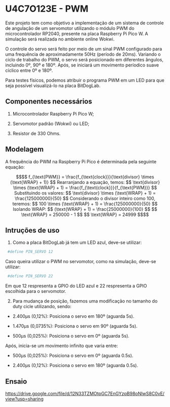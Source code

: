 # U4C7O123E - PWM

Este projeto tem como objetivo a implementação de um sistema de controle de angulação de um servomotor utilizando o módulo PWM do microcontrolador RP2040, presente na placa Raspberry Pi Pico W. A simulação será realizada no ambiente online Wokwi.

O controle do servo será feito por meio de um sinal PWM configurado para uma frequência de aproximadamente 50Hz (período de 20ms). Variando o ciclo de trabalho do PWM, o servo será posicionado em diferentes ângulos, incluindo 0º, 90º e 180º. Após, se iniciará um movimento períodico suave cíclico entre 0º e 180º.

Para testes físicos, podemos atribuir o programa PWM em um LED para que seja possível visualizá-lo na placa BitDogLab.

## Componentes necessários

1) Microcontrolador Raspberry Pi Pico W;

2) Servomotor padrão (Wokwi) ou LED;

4) Resistor de 330 Ohms.

## Modelagem

A frequência do PWM na Raspberry Pi Pico é determinada pela seguinte equação:
```math
$$
f_{\text{PWM}} = \frac{f_{\text{clock}}}{\text{divisor} \times (\text{WRAP} + 1)}
$$

Rearranjando a equação, temos:

$$
\text{divisor} \times (\text{WRAP} + 1) =  \frac{f_{\text{clock}}}{f_{\text{PWM}}}
$$

Substituindo os valores:

$$
\text{divisor} \times (\text{WRAP} + 1) =  \frac{125000000}{50}
$$

Considerando o divisor inteiro como 100, teremos:

$$
100 \times (\text{WRAP} + 1) = \frac{125000000}{50}
$$

Isolando WRAP:

$$
(\text{WRAP} + 1) = \frac{25000000}{100}
$$

$$
\text{WRAP} = 250000 - 1
$$

$$
\text{WRAP} = 24999
$$
```
## Intruções de uso

1) Como a placa BitDogLab já tem um LED azul, deve-se utilizar:
```ruby
 #define PIN_SERVO 12
```
Caso queira utilizar o PWM no servomotor, como na simulação, deve-se utilizar:
```ruby
 #define PIN_SERVO 22
```
Em que 12 respresenta a GPIO do LED azul e 22 respresenta a GPIO escolhida para o servomotor.

2) Para mudança de posição, fazemos uma modificação no tamanho do duty cicle utilizando, sendo:

* 2.400µs (0,12%): Posiciona o servo em 180º (aguarda 5s).

* 1.470µs (0,0735%): Posiciona o servo em 90º (aguarda 5s).

* 500µs (0,025%): Posiciona o servo em 0º (aguarda 5s).

Após, inicia-se um movimento infinito que varia entre:

* 500µs (0,025%): Posiciona o servo em 0º (aguarda 0.5s).

* 2.400µs (0,12%): Posiciona o servo em 180º (aguarda 0.5s).

## Ensaio

https://drive.google.com/file/d/12N33TZMOtpGC7EnGYzpB98oNIwS8C0vE/view?usp=sharing